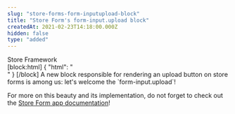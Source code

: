 ```yaml
---
slug: "store-forms-form-inputupload-block"
title: "Store Form's form-input.upload block"
createdAt: 2021-02-23T14:18:00.000Z
hidden: false
type: "added"
---
```


<div class="badge" id="store-framework">Store Framework</div>
[block:html]
{
  "html": "<br/>"
}
[/block]
A new block responsible for rendering an upload button on store forms is among us: let's welcome the `form-input.upload`! 

For more on this beauty and its implementation, do not forget to check out the [Store Form app documentation](https://developers.vtex.com/vtex-developer-docs/docs/vtex-store-form)!